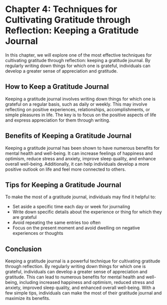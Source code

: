 Chapter 4: Techniques for Cultivating Gratitude through Reflection: Keeping a Gratitude Journal
===============================================================================================

In this chapter, we will explore one of the most effective techniques for cultivating gratitude through reflection: keeping a gratitude journal. By regularly writing down things for which one is grateful, individuals can develop a greater sense of appreciation and gratitude.

How to Keep a Gratitude Journal
-------------------------------

Keeping a gratitude journal involves writing down things for which one is grateful on a regular basis, such as daily or weekly. This may involve reflecting on positive experiences, relationships, accomplishments, or simple pleasures in life. The key is to focus on the positive aspects of life and express appreciation for them through writing.

Benefits of Keeping a Gratitude Journal
---------------------------------------

Keeping a gratitude journal has been shown to have numerous benefits for mental health and well-being. It can increase feelings of happiness and optimism, reduce stress and anxiety, improve sleep quality, and enhance overall well-being. Additionally, it can help individuals develop a more positive outlook on life and feel more connected to others.

Tips for Keeping a Gratitude Journal
------------------------------------

To make the most of a gratitude journal, individuals may find it helpful to:

* Set aside a specific time each day or week for journaling
* Write down specific details about the experience or thing for which they are grateful
* Avoid repeating the same entries too often
* Focus on the present moment and avoid dwelling on negative experiences or thoughts

Conclusion
----------

Keeping a gratitude journal is a powerful technique for cultivating gratitude through reflection. By regularly writing down things for which one is grateful, individuals can develop a greater sense of appreciation and gratitude. This can lead to numerous benefits for mental health and well-being, including increased happiness and optimism, reduced stress and anxiety, improved sleep quality, and enhanced overall well-being. With a few simple tips, individuals can make the most of their gratitude journal and maximize its benefits.
